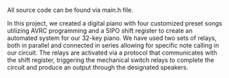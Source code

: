 All source code can be found via main.h file.

In this project, we created a digital piano with four customized preset songs utilizing AVRC programming and a SIPO shift register to create an automated system for our 32-key piano. We have used two sets of relays, both in parallel and connected in series allowing for specific note calling in our circuit. The relays are activated via a protocol that communicates with the shift register, triggering the mechanical switch relays to complete the circuit and produce an output through the designated speakers.
